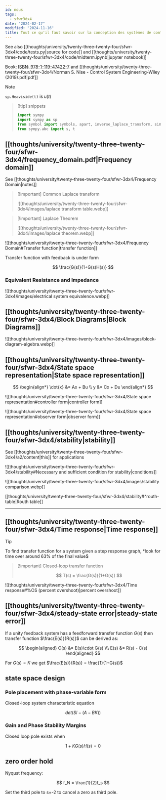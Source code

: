 ```yaml
---
id: nous
tags:
  - sfwr3dx4
date: "2024-02-17"
modified: "2024-11-16"
title: Tout ce qu'il faut savoir sur la conception des systèmes de contrôle
---
```


See also [[thoughts/university/twenty-three-twenty-four/sfwr-3dx4/code/tests.py|source for code]] and [[thoughts/university/twenty-three-twenty-four/sfwr-3dx4/code/midterm.ipynb|jupyter notebook]]

Book: [ISBN: 978-1-119-47422-7](https://www.wiley.com/en-us/Control+Systems+Engineering%2C+8th+Edition-p-9781119474227) and [[thoughts/university/twenty-three-twenty-four/sfwr-3dx4/Norman S. Nise - Control System Engineering-Wiley (2019).pdf|pdf]]

> [!note]
>
> `sp.Heaviside(t)` is $u(t)$

> [!tip] snippets
>
> ```python
> import sympy
> import sympy as sp
> from symbol import symbols, apart, inverse_laplace_transform, simplify
> from sympy.abc import s, t
> ```

## [[thoughts/university/twenty-three-twenty-four/sfwr-3dx4/frequency_domain.pdf|Frequency domain]]

See [[thoughts/university/twenty-three-twenty-four/sfwr-3dx4/Frequency Domain|notes]]

> [!important] Common Laplace transform
>
> ![[thoughts/university/twenty-three-twenty-four/sfwr-3dx4/images/laplace transform table.webp]]

> [!important] Laplace Theorem
>
> ![[thoughts/university/twenty-three-twenty-four/sfwr-3dx4/images/laplace theorem.webp]]

![[thoughts/university/twenty-three-twenty-four/sfwr-3dx4/Frequency Domain#Transfer function|transfer function]]

Transfer function with feedback is under form

$$
\frac{G(s)}{1+G(s)H(s)}
$$

### Equivalent Resistance and Impedance

![[thoughts/university/twenty-three-twenty-four/sfwr-3dx4/images/electrical system equivalence.webp]]

## [[thoughts/university/twenty-three-twenty-four/sfwr-3dx4/Block Diagrams|Block Diagrams]]

![[thoughts/university/twenty-three-twenty-four/sfwr-3dx4/images/block-diagram-algebra.webp]]

## [[thoughts/university/twenty-three-twenty-four/sfwr-3dx4/State space representation|State space representation]]

$$
\begin{align*}
\dot{x} &= Ax + Bu \\
y &= Cx + Du
\end{align*}
$$

![[thoughts/university/twenty-three-twenty-four/sfwr-3dx4/State space representation#controller form|controller form]]

![[thoughts/university/twenty-three-twenty-four/sfwr-3dx4/State space representation#observer form|observer form]]

## [[thoughts/university/twenty-three-twenty-four/sfwr-3dx4/stability|stability]]

See [[thoughts/university/twenty-three-twenty-four/sfwr-3dx4/a2/content|this]] for applications

![[thoughts/university/twenty-three-twenty-four/sfwr-3dx4/stability#Necessary and sufficient condition for stability|conditions]]

![[thoughts/university/twenty-three-twenty-four/sfwr-3dx4/images/stability comparison.webp]]

[[thoughts/university/twenty-three-twenty-four/sfwr-3dx4/stability#^routh-table|Routh table]]

---

## [[thoughts/university/twenty-three-twenty-four/sfwr-3dx4/Time response|Time response]]

> [!tip]
>
> To find transfer function for a system given a step response graph, \*look for time over around 63% of the final value$

> [!important] Closed-loop transfer function
>
> $$
> T(s) = \frac{G(s)}{1+G(s)}
> $$

![[thoughts/university/twenty-three-twenty-four/sfwr-3dx4/Time response#%OS (percent overshoot)|percent overshoot]]

## [[thoughts/university/twenty-three-twenty-four/sfwr-3dx4/steady-state error|steady-state error]]

If a unity feedback system has a feedforward transfer function $G(s)$ then transfer function $\frac{E(s)}{R(s)}$ can be derived as:

$$
\begin{aligned}
C(s) &= E(s)\cdot G(s) \\\
E(s) &= R(s) - C(s)
\end{aligned}
$$

For $G(s) = K$ we get $\frac{E(s)}{R(s)} = \frac{1}{1+G(s)}$

## state space design

### Pole placement with phase-variable form

Closed-loop system characteristic equation

$$
det(SI - (A-BK))
$$

### Gain and Phase Stability Margins

Closed loop pole exists when

$$
1+KG(s)H(s) = 0
$$

## zero order hold

Nyqust frequency:

$$
f_N = \frac{1}{2}f_s
$$

Set the third pole to s=-2 to cancel a zero as third pole.
